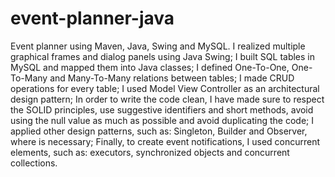 # event-planner-java
Event planner using Maven, Java, Swing and MySQL.
I realized multiple graphical frames and dialog panels using Java Swing;
I built SQL tables in MySQL and mapped them into Java classes;
I defined One-To-One, One-To-Many and Many-To-Many relations between tables;
I made CRUD operations for every table;
I used Model View Controller as an architectural design pattern;
In order to write the code clean, I have made sure to respect the SOLID principles, use suggestive identifiers and short methods, avoid using the null value as much as possible and avoid duplicating the code;
I applied other design patterns, such as: Singleton, Builder and Observer, where is necessary;
Finally, to create event notifications, I used concurrent elements, such as: executors, synchronized objects and concurrent collections.
